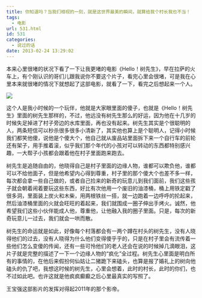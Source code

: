 ```yaml
---
title: 你知道吗？当我们相视的一刻，就是这世界最美的瞬间，就算给我个村长我也不当！
tags:
  - 电影
url: 531.html
id: 531
categories:
  - 说过的话
date: 2013-02-24 13:29:02
---
```


本来心里很堵的状况下看了一下让我更堵的电影《Hello！树先生》，早在拉萨的火车上，有个刚认识的哥们儿跟我说你不要这个片子，看完心里会很堵，可是我在心里本来就很堵的情况下就想起了这部电影，就看了一下，看完之后想起来一个人。

![](http://qiniu.102no.com/shuxiansheng.jpg)

这个人是我小时候的一个玩伴，他就是大家眼里面的傻子，也就是《Hello！树先生》里面的树先生那样的，不过，他远没有树先生那么的好运，因为他在十几岁的时候失足掉进了村子旁边的水库里面，再也没有起来。树先生其实是个很聪明的人，两条短信可以秒杀很多很多小清新了，其实他也算上是个聪明人，记得小时候我们都笑他傻，说他是个傻大个，他自己就从废品站里面拆下来一个自行车的前轮还有架子，用手推着滚，似乎我们那个年代的小孩对可以转动的东西都特别感兴趣，一大帮子小孩都会跟着他在村子里面跑来跑去。

树先生是追随自由的，他晓得自己是村子里面的边缘人物，谁都可以欺负他，谁都可以不给他面子，但是他希望内心得到尊重，村子里的那个傻大个也差不多一样，每次都会拿一些自己做的，或者自己捡来的新奇的玩意儿到我们面前，我们这些孩子就会朝着闹着要玩这些东西，好比有次他用一个废旧的油漆桶，桶上用铁定戳了很多洞，里面装上炭火和木柴，用两根铁丝一搭，就一边跑着一边呼呼的抡起来，然后油漆桶里面的火就会旺旺的着起来，我们就围成一圈子伸出手烤火。诚然，他希望我们这些小伙伴能成人他，尊重他，让他融入我的圈子里面。只是，每次的新奇玩意儿一过去，我们就会一哄而散。

树先生的命运就是如此，好像每个村落都会有一两个蹲在村头的树先生，没有人晓得他们的过去，没有人晓得为什么他们变得傻乎乎的，只是在村子里会有流传着一些他们怎么变傻的传闻，还有一些可怜他们的老人还会在说的时候掉几滴眼泪，这片子就是完整的描述了一下一个边缘人物的“疯化”全过程。树先生心里面是明白所有的事情的，在他后来假扮何仙姑让二猪跪下来磕头，也算是报了婚礼上的树向他磕头的仇了吧，我想这时候的树先生，心里会想着，此时的村长，此时的你们，也不过如此吧。也许这就是他疯疯癫癫之后心里最真实的写照了。

王宝强这部影片的发挥对得起2011年的那个影帝。
